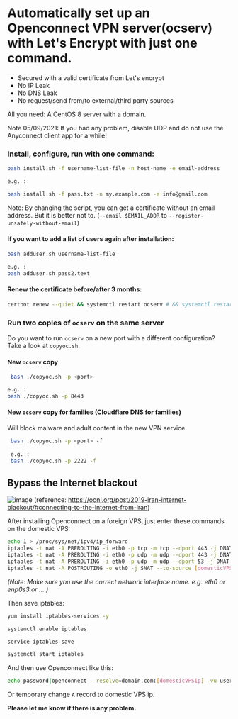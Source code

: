 # Automatically set up an Openconnect VPN server(ocserv) with Let's Encrypt with just one command.

* Secured with a valid certificate from Let's encrypt
* No IP Leak
* No DNS Leak
* No request/send from/to external/third party sources

All you need: A CentOS 8 server with a domain.

Note 05/09/2021: If you had any problem, disable UDP and do not use the Anyconnect client app for a while!

### Install, configure, run with one command:
```bash
bash install.sh -f username-list-file -n host-name -e email-address

e.g. :

bash install.sh -f pass.txt -n my.example.com -e info@gmail.com
```

Note: By changing the script, you can get a certificate without an email address. But it is better not to.
(`--email $EMAIL_ADDR` to `--register-unsafely-without-email`)

#### If you want to add a list of users again after installation:
```bash
bash adduser.sh username-list-file

e.g. :
bash adduser.sh pass2.text
```
#### Renew the certificate before/after 3 months:

```bash
certbot renew --quiet && systemctl restart ocserv # && systemctl restart ocserv2
```
### Run two copies of `ocserv` on the same server
Do you want to run `ocserv` on a new port with a different configuration? Take a look at `copyoc.sh`.

#### New `ocserv` copy
```bash
 bash ./copyoc.sh -p <port>

e.g. :
bash ./copyoc.sh -p 8443
```

#### New `ocserv` copy for families (Cloudflare DNS for families)
Will block malware and adult content in the new VPN service
```bash
 bash ./copyoc.sh -p <port> -f
 
 e.g. :
 bash ./copyoc.sh -p 2222 -f
```

## Bypass the Internet blackout

![image](https://ooni.org/post/2019-iran-internet-blackout/11.png)
(reference: https://ooni.org/post/2019-iran-internet-blackout/#connecting-to-the-internet-from-iran)

After installing Openconnect on a foreign VPS, just enter these commands on the domestic VPS:
```bash
echo 1 > /proc/sys/net/ipv4/ip_forward
iptables -t nat -A PREROUTING -i eth0 -p tcp -m tcp --dport 443 -j DNAT  --to-destination [foreignVPSip]:443
iptables -t nat -A PREROUTING -i eth0 -p udp -m udp --dport 443 -j DNAT  --to-destination [foreignVPSip]:443
iptables -t nat -A PREROUTING -i eth0 -p udp -m udp --dport 53 -j DNAT  --to-destination [foreignVPSip]:53
iptables -t nat -A POSTROUTING -o eth0 -j SNAT --to-source [domesticVPSip]


```
_(Note: Make sure you use the correct network interface name. e.g. eth0 or enp0s3 or ... )_

Then save iptables:
```bash
yum install iptables-services -y

systemctl enable iptables

service iptables save

systemctl start iptables
```

And then use Openconnect like this:
```bash
echo password|openconnect --resolve=domain.com:[domesticVPSip] -vu username --passwd-on-stdin https://domain.com
```
Or temporary change `A` record to domestic VPS ip.


**Please let me know if there is any problem.**
